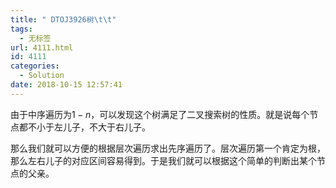 ```yaml
---
title: " DTOJ3926树\t\t"
tags:
  - 无标签
url: 4111.html
id: 4111
categories:
  - Solution
date: 2018-10-15 12:57:41
---
```


由于中序遍历为$1-n$，可以发现这个树满足了二叉搜索树的性质。就是说每个节点都不小于左儿子，不大于右儿子。

那么我们就可以方便的根据层次遍历求出先序遍历了。层次遍历第一个肯定为根，那么左右儿子的对应区间容易得到。于是我们就可以根据这个简单的判断出某个节点的父亲。